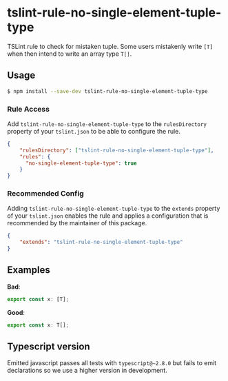 # tslint-rule-no-single-element-tuple-type
TSLint rule to check for mistaken tuple.
Some users mistakenly write `[T]` when then intend to write an array type `T[]`.

## Usage
```bash
$ npm install --save-dev tslint-rule-no-single-element-tuple-type
```

### Rule Access
Add `tslint-rule-no-single-element-tuple-type` to the `rulesDirectory` property of your `tslint.json` to be 
able to configure the rule.
```json
{
    "rulesDirectory": ["tslint-rule-no-single-element-tuple-type"],
    "rules": {
      "no-single-element-tuple-type": true
    }
}
```

### Recommended Config
Adding `tslint-rule-no-single-element-tuple-type` to the `extends` property of your `tslint.json`
enables the rule and applies a configuration that is recommended by the maintainer of this package.
```json
{
    "extends": "tslint-rule-no-single-element-tuple-type"
}
```

## Examples
**Bad**:

```ts
export const x: [T];
```

**Good**:

```ts
export const x: T[];
```

## Typescript version
Emitted javascript passes all tests with `typescript@~2.8.0` but fails to emit
declarations so we use a higher version in development.